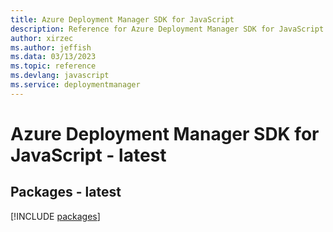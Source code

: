 ```yaml
---
title: Azure Deployment Manager SDK for JavaScript
description: Reference for Azure Deployment Manager SDK for JavaScript
author: xirzec
ms.author: jeffish
ms.data: 03/13/2023
ms.topic: reference
ms.devlang: javascript
ms.service: deploymentmanager
---
```

# Azure Deployment Manager SDK for JavaScript - latest
## Packages - latest
[!INCLUDE [packages](deployment-manager-index.md)]